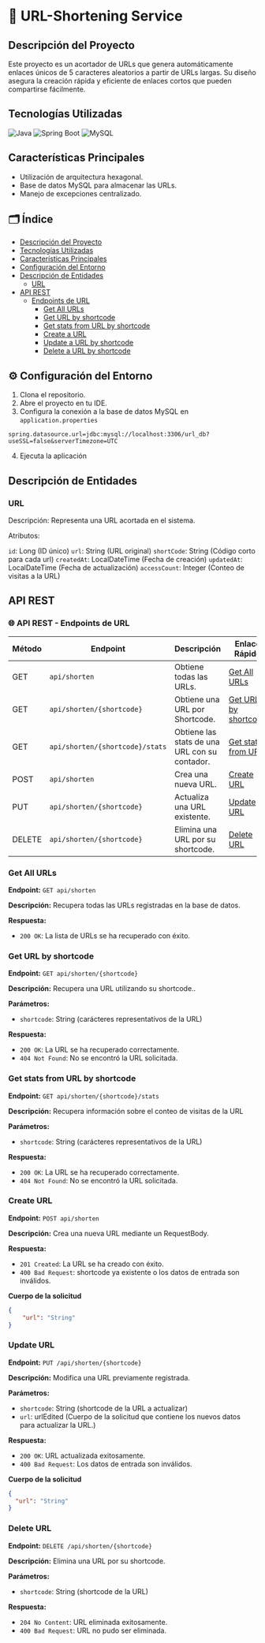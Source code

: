 # 🔗 URL-Shortening Service

## Descripción del Proyecto
Este proyecto es un acortador de URLs que genera automáticamente enlaces únicos de 5 caracteres aleatorios a partir de URLs largas. Su diseño asegura la creación rápida y eficiente de enlaces cortos que pueden compartirse fácilmente.

## Tecnologías Utilizadas

![Java](https://img.shields.io/badge/java-%23ED8B00.svg?style=for-the-badge&logo=openjdk&logoColor=white)
![Spring Boot](https://img.shields.io/badge/Spring_Boot-6DB33F?style=for-the-badge&logo=spring-boot&logoColor=white)
![MySQL](https://img.shields.io/badge/MySQL-005C84?style=for-the-badge&logo=mysql&logoColor=white)

## Características Principales

- Utilización de arquitectura hexagonal.
- Base de datos MySQL para almacenar las URLs.
- Manejo de excepciones centralizado.

## 🗂️ Índice

- [Descripción del Proyecto](#descripción-del-proyecto)
- [Tecnologías Utilizadas](#-tecnologías-utilizadas)
- [Características Principales](#-características-principales)
- [Configuración del Entorno](#-configuración-del-entorno)
- [Descripción de Entidades](#-descripción-de-entidades)
    - [URL](#url)
- [API REST](#api-rest)
    - [Endpoints de URL](#-api-rest---endpoints-de-url)
        - [Get All URLs](#get-all-urls)
        - [Get URL by shortcode](#get-url-by-shortcode)
        - [Get stats from URL by shortcode](#get-stats-by-shortcode)
        - [Create a URL](#create-url)
        - [Update a URL by shortcode](#update-url)
        - [Delete a URL by shortcode](#delete-url)

## ⚙️ Configuración del Entorno

1. Clona el repositorio.
2. Abre el proyecto en tu IDE.
3. Configura la conexión a la base de datos MySQL en `application.properties`
````properties
spring.datasource.url=jdbc:mysql://localhost:3306/url_db?useSSL=false&serverTimezone=UTC
````
4. Ejecuta la aplicación

## Descripción de Entidades

### URL
Descripción: Representa una URL acortada en el sistema.

Atributos:

`id`: Long (ID único)
`url`: String (URL original)
`shortCode`: String (Código corto para cada url)
`createdAt`: LocalDateTime (Fecha de creación)
`updatedAt`: LocalDateTime (Fecha de actualización)
`accessCount`: Integer (Conteo de visitas a la URL)

## API REST

### 🌐 API REST - Endpoints de URL

| Método | Endpoint                          | Descripción                                  | Enlace Rápido               |
|--------|-----------------------------------|----------------------------------------------|-----------------------------|
| GET    | `api/shorten`                     | Obtiene todas las URLs.                      | [Get All URLs](#get-all-urls)|
| GET    | `api/shorten/{shortcode}`         | Obtiene una URL por Shortcode.               | [Get URL by shortcode](#get-url-by-shortcode) |
| GET    | `api/shorten/{shortcode}/stats`   | Obtiene las stats de una URL con su contador.| [Get stats from URL](#get-stats-from-url) |
| POST   | `api/shorten`                     | Crea una nueva URL.                          | [Create URL](#create-url)    |
| PUT    | `api/shorten/{shortcode}`         | Actualiza una URL existente.                 | [Update URL](#update-url)    |
| DELETE | `api/shorten/{shortcode}`         | Elimina una URL por su shortcode.            | [Delete URL](#delete-url)    |

### Get All URLs
**Endpoint:** `GET api/shorten`

**Descripción:** Recupera todas las URLs registradas en la base de datos.

**Respuesta:**
- `200 OK`: La lista de URLs se ha recuperado con éxito.

### Get URL by shortcode
**Endpoint:** `GET api/shorten/{shortcode}`

**Descripción:** Recupera una URL utilizando su shortcode..

**Parámetros:**
- `shortcode`: String (carácteres representativos de la URL)

**Respuesta:**
- `200 OK`: La URL se ha recuperado correctamente.  
- `404 Not Found`: No se encontró la URL solicitada.

### Get stats from URL by shortcode
**Endpoint:** `GET api/shorten/{shortcode}/stats`

**Descripción:** Recupera información sobre el conteo de visitas de la URL

**Parámetros:**
- `shortcode`: String (carácteres representativos de la URL)

**Respuesta:**
- `200 OK`: La URL se ha recuperado correctamente.  
- `404 Not Found`: No se encontró la URL solicitada.

### Create URL
**Endpoint:** `POST api/shorten`

**Descripción:** Crea una nueva URL mediante un RequestBody.

**Respuesta:**
- `201 Created`: La URL se ha creado con éxito.
- `400 Bad Request`: shortcode ya existente o los datos de entrada son inválidos.

**Cuerpo de la solicitud**
```json
{
    "url": "String"
}
```
### Update URL
**Endpoint:** `PUT /api/shorten/{shortcode}`

**Descripción:** Modifica una URL previamente registrada.

**Parámetros:**
- `shortcode`: String (shortcode de la URL a actualizar)
- `url`: urlEdited (Cuerpo de la solicitud que contiene los nuevos datos para actualizar la URL.)

**Respuesta:**
- `200 OK`: URL actualizada exitosamente.
- `400 Bad Request`: Los datos de entrada son inválidos.

**Cuerpo de la solicitud**
```json
{
  "url": "String"
}
```
### Delete URL
**Endpoint:** `DELETE /api/shorten/{shortcode}`

**Descripción:** Elimina una URL por su shortcode.

**Parámetros:**
- `shortcode`: String (shortcode de la URL)

**Respuesta:**
- `204 No Content`: URL eliminada exitosamente.
- `400 Bad Request`: URL no pudo ser eliminada.
